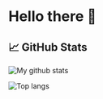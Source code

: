 # Hello there &#129492;

## &#x1f4c8; GitHub Stats

![My github stats](https://github-readme-stats.vercel.app/api?username=micogongob&count_private=true&show_icons=true&theme=vue-dark)

![Top langs](https://github-readme-stats.vercel.app/api/top-langs/?username=micogongob&langs_count=10&theme=vue-dark)


<!--
**micogongob/micogongob** is a ✨ _special_ ✨ repository because its `README.md` (this file) appears on your GitHub profile.

Here are some ideas to get you started:

- 🔭 I’m currently working on ...
- 🌱 I’m currently learning ...
- 👯 I’m looking to collaborate on ...
- 🤔 I’m looking for help with ...
- 💬 Ask me about ...
- 📫 How to reach me: ...
- 😄 Pronouns: ...
- ⚡ Fun fact: ...
-->
